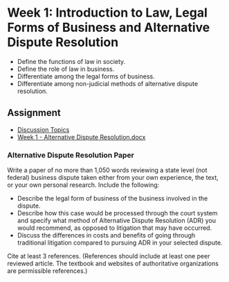 # Week 1: Introduction to Law, Legal Forms of Business and Alternative Dispute Resolution

- Define the functions of law in society.
- Define the role of law in business.
- Differentiate among the legal forms of business.
- Differentiate among non-judicial methods of alternative dispute resolution.

## Assignment

- [Discussion Topics](Discussions.md)
- [Week 1 - Alternative Dispute Resolution.docx](Week%201%20-%20Alternative%20Dispute%20Resolution.docx)

### Alternative Dispute Resolution Paper

Write a paper of no more than 1,050 words reviewing a state level (not federal) business dispute taken either from your own experience, the text, or your own personal research. Include the following:

- Describe the legal form of business of the business involved in the dispute.  
- Describe how this case would be processed through the court system and specify what method of Alternative Dispute Resolution (ADR) you would recommend, as opposed to litigation that may have occurred. 
- Discuss the differences in costs and benefits of going through traditional litigation compared to pursuing ADR in your selected dispute.

Cite at least 3 references. (References should include at least one peer reviewed article. The textbook and websites of authoritative organizations are permissible references.)
